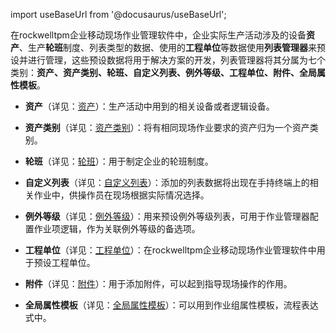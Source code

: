 
import useBaseUrl from '@docusaurus/useBaseUrl';

在rockwelltpm企业移动现场作业管理软件中，企业实际生产活动涉及的设备**资产**、生产**轮班**制度、列表类型的数据、使用的**工程单位**等数据使用**列表管理器**来预设并进行管理，这些预设数据将用于解决方案的开发，列表管理器将其分属为七个类别：**资产、资产类别、轮班、自定义列表、例外等级、工程单位、附件、全局属性模板**。

* **资产**（详见：[资产](系统配置手册/列表管理器/资产.md)）：生产活动中用到的相关设备或者逻辑设备。

* **资产类别**（详见：[资产类别](系统配置手册/列表管理器/资产类别.md)）：将有相同现场作业要求的资产归为一个资产类别。

* **轮班**（详见：[轮班](系统配置手册/列表管理器/轮班.md)）：用于制定企业的轮班制度。

* **自定义列表**（详见：[自定义列表](系统配置手册/列表管理器/自定义列表.md)）：添加的列表数据将出现在手持终端上的相关作业中，供操作员在现场根据实际情况选择。

* **例外等级**（详见：[例外等级](系统配置手册/列表管理器/例外等级.md)）：用来预设例外等级列表，可用于作业管理器配置作业项逻辑，作为关联例外等级的备选项。

* **工程单位**（详见：[工程单位](系统配置手册/列表管理器/工程单位.md)）：在rockwelltpm企业移动现场作业管理软件中用于预设工程单位。

* **附件**（详见：[附件](系统配置手册/列表管理器/附件.md)）：用于添加附件，可以起到指导现场操作的作用。

* **全局属性模板**（详见：[全局属性模板](系统配置手册/列表管理器/全局属性模板.md)）：可以用到作业组属性模板，流程表达式中。
